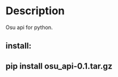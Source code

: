 Description
===========

Osu api for python.

install:
------
pip install osu_api-0.1.tar.gz
------
